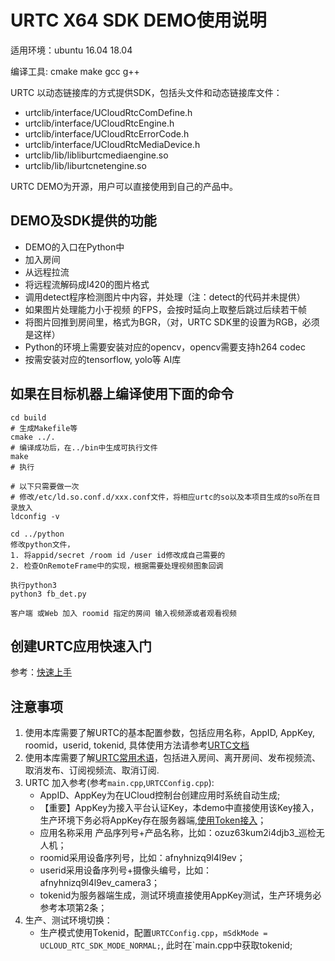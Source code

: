 # URTC X64 SDK DEMO使用说明

适用环境：ubuntu 16.04 18.04

编译工具: cmake make gcc g++

URTC 以动态链接库的方式提供SDK，包括头文件和动态链接库文件：
- urtclib/interface/UCloudRtcComDefine.h
- urtclib/interface/UCloudRtcEngine.h
- urtclib/interface/UCloudRtcErrorCode.h
- urtclib/interface/UCloudRtcMediaDevice.h
- urtclib/lib/libliburtcmediaengine.so
- urtclib/lib/liburtcnetengine.so

URTC DEMO为开源，用户可以直接使用到自己的产品中。

## DEMO及SDK提供的功能

- DEMO的入口在Python中
- 加入房间
- 从远程拉流
- 将远程流解码成I420的图片格式
- 调用detect程序检测图片中内容，并处理（注：detect的代码并未提供）
- 如果图片处理能力小于视频 的FPS，会按时延向上取整后跳过后续若干帧
- 将图片回推到房间里，格式为BGR，（对，URTC SDK里的设置为RGB，必须是这样）
- Python的环境上需要安装对应的opencv，opencv需要支持h264 codec
- 按需安装对应的tensorflow, yolo等 AI库

## 如果在目标机器上编译使用下面的命令

```
cd build
# 生成Makefile等
cmake ../.
# 编译成功后，在../bin中生成可执行文件
make
# 执行

# 以下只需要做一次
# 修改/etc/ld.so.conf.d/xxx.conf文件，将相应urtc的so以及本项目生成的so所在目录放入
ldconfig -v 

cd ../python
修改python文件，
1. 将appid/secret /room id /user id修改成自己需要的
2. 检查OnRemoteFrame中的实现，根据需要处理视频图象回调

执行python3
python3 fb_det.py 

客户端 或Web 加入 roomid 指定的房间 输入视频源或者观看视频
```



## 创建URTC应用快速入门

参考：[快速上手](https://docs.ucloud.cn/video/urtc/quick)


## **注意事项**

1. 使用本库需要了解URTC的基本配置参数，包括应用名称，AppID, AppKey, roomid，userid, tokenid, 具体使用方法请参考[URTC文档](https://docs.ucloud.cn/urtc/README)
2. 使用本库需要了解[URTC常用术语](https://docs.ucloud.cn/urtc/sdk/term)，包括进入房间、离开房间、发布视频流、取消发布、订阅视频流、取消订阅.
3. URTC 加入参考(参考`main.cpp`,`URTCConfig.cpp`):
   - AppID、AppKey为在UCloud控制台创建应用时系统自动生成;
   - 【重要】AppKey为接入平台认证Key，本demo中直接使用该Key接入，生产环境下务必将AppKey存在服务器端,[使用Token接入](https://docs.ucloud.cn/video/urtc/sdk/token)；
   - 应用名称采用 产品序列号+产品名称，比如：ozuz63kum2i4djb3_巡检无人机；
   - roomid采用设备序列号，比如：afnyhnizq9l4l9ev；
   - userid采用设备序列号+摄像头编号，比如：afnyhnizq9l4l9ev_camera3；
   - tokenid为服务器端生成，测试环境直接使用AppKey测试，生产环境务必参考本项第2条；
4. 生产、测试环境切换：
   - 生产模式使用Tokenid，配置`URTCConfig.cpp`，`mSdkMode = UCLOUD_RTC_SDK_MODE_NORMAL;`, 此时在`main.cpp中获取tokenid;
